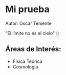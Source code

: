 # Mi prueba

Autor: Oscar Teniente

"El límite no es el cielo" :)

## Áreas de Interés:
- Física Teórica
- Cosmología
